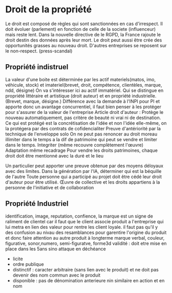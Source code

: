 # Droit de la propriété

Le droit est composé de règles qui sont sanctionnées en cas d'irrespect.
Il doit évoluer (parlement) en fonction de celle de la societe (influenceur) mais reste lent.
Dans la nouvelle directive de le RGPD, la France rajoute le droit destin des données après leur mort.
Le droit peut aussi être crée des opportunités grasses au nouveau droit.
D'autres entreprises se reposent sur le non-respect. (press-scandal)

## Propriété indistruel

La valeur d'une boite est déterminée par les actif materiels(matos, imo, véhicule, stock) et imateriel(brevet, droit, compétence, clientèles, marque, ndd, désigne)
On va s'intéresser ici au actif immatériel.
Qui se distingue en propriété littéraire et artistique (droit auteur) et en propriété industrielle. (Brevet, marque, désigne.)
Différence avec la demande à l'INPI pour PI et apporte donc un avantage concurrentiel, il faut bien penser à les protéger pour s'assurer de la valeur de l'entreprise
Article droit d'auteur : Protège le nouveau automatiquement, pas critère de beauté ni vrai ni de destination.
Ce qui est protégé est la concrétisation de l'idée et non l'idée elle-même, on la protégera par des contrats de cofidencialiter
Preuve d'antériorité par la technique de l'enveloppe solo
On ne peut pas renoncer au droit moreau illimiter dans le temps a la dif de patrimoine qui peut se vendre et limiter dans le temps.
Integriter (même recouvre complètement l'œuvre)
Adaptation même recadrage
Pour vendre les droits patrimoines, chaque droit doit être mentionné avec la duré et le lieu

Un particulier peut apporter une preuve obtenue par des moyens déloyaux avec des limites.
Dans la génération par l'IA, déterminer qui est la béquille de l'autre
Toute personne qui a participé au projet doit être cédé leur droit d'auteur pour être utilisé.
Œuvre de collective et les droits appartiens à la personne de l'initiative et de collaboration

## Propriété Industriel

identification, image, reputation, confience,
la marque est un signe de raliment de clientel car il faut que le client associe produit a l'entreprise qui lui metra en lien des valeur pour rentre les client loyale.
il faut pas qu'il y des confusion au nivau des resamblances pour garentire l'origine du produit et donc faire attention au autre produit à longterme
marque verbal, couleur, figurative, sonor,numero, semi-figuratve, forme3d
validité : doit etre mise en place dans les 5ans  sino attaque en déchéance

- licite
- ordre publique
- distinctif : caracter arbitraire (sans lien avec le produit) et ne doit pas devenir des nom commun avec le produit
- disponible : pas de dénomination anterieure nin similaire en action et en nom